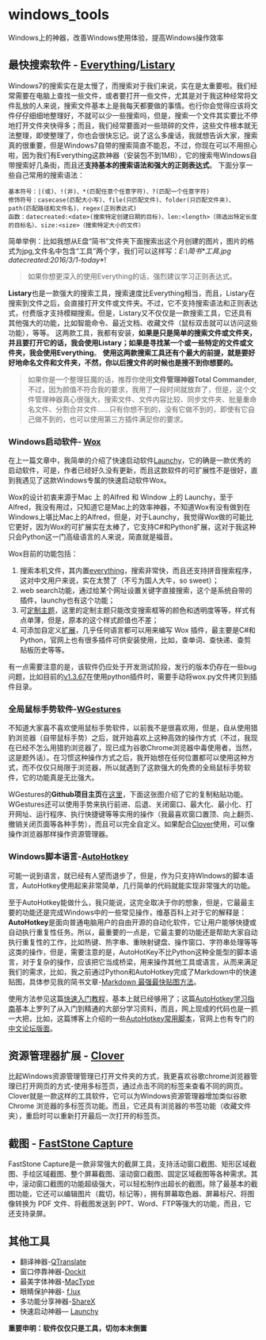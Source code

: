 # windows_tools
Windows上的神器，改善Windows使用体验，提高Windows操作效率

## 最快搜索软件 - [Everything](http://www.voidtools.com)/[Listary](http://www.listary.com/)
Windows7的搜索实在是太慢了，而搜索对于我们来说，实在是太重要啦。我们经常需要在电脑上查找一些文件，或者要打开一些文件，尤其是对于我这种经常将文件乱放的人来说，搜索文件基本上是我每天都要做的事情。也行你会觉得应该将文件仔仔细细地整理好，不就可以少一些搜索吗，但是，搜索一个文件其实要比不停地打开文件夹快得多；而且，我们经常要面对一些琐碎的文件，这些文件根本就无法整理，即使整理了，你也会很快忘记。说了这么多废话，我就想告诉大家，搜索真的很重要，但是Windows7自带的搜索简直不能忍，不过，你现在可以不用担心啦，因为我们有Everything这款神器（安装包不到1MB），它的搜索甩Windows自带搜索好几条街，而且还**支持基本的搜索语法和强大的正则表达式**。
下面分享一些自己常用的搜索语法：
```
基本符号：|(或)、!(非)、*(匹配任意个任意字符)、?(匹配一个任意字符)
修饰符号：casecase(匹配大小写)、file(只匹配文件)、folder(只匹配文件夹)、path(匹配路径和文件名)、regex(正则表达式)
函数：datecreated:<date>(搜索特定创建日期的目标)、len:<length>（筛选出特定长度的目标名）、size:<size>（搜索特定大小的文件）
```
简单举例：比如我想从E盘“简书”文件夹下面搜索出这个月创建的图片，图片的格式为jpg,文件名中包含“工具”两个字，我们可以这样写：**E:\简书\*工具*.jpg datecreated:2016/3/1-today**!
>如果你想更深入的使用Everything的话，强烈建议学习正则表达式。

**Listary**也是一款强大的搜索工具，搜索速度比Everything相当，而且，Listary在搜索到文件之后，会直接打开文件或文件夹。不过，它不支持搜索语法和正则表达式，付费版才支持模糊搜索。但是，Listary又不仅仅是一款搜索工具，它还具有其他强大的功能，比如智能命令、最近文档、收藏文件（鼠标双击就可以访问这些功能），等等。
这两款工具，我都有安装，**如果是只是简单的搜索文件或文件夹，并且要打开它的话，我会使用Listary；如果是寻找某一个或一些特定的文件或文件夹，我会使用Everything**。
**使用这两款搜索工具还有个最大的前提，就是要好好地命名文件和文件夹，不然，你以后搜文件的时候也是搜不到你想要的。**
>如果你是一个整理狂魔的话，推荐你使用**文件管理神器Total Commander**,不过，因为颜值不符合我的要求，我用了一段时间就放弃了，但是，这个文件管理神器真心很强大，搜索文件、文件内容比较、同步文件夹、批量重命名文件、分割合并文件......只有你想不到的，没有它做不到的，即使有它自己做不到的，也可以使用第三方插件满足你的要求。
### Windows启动软件- [Wox](http://www.getwox.com/)

在上一篇文章中，我简单的介绍了快速启动软件[Launchy](http://launchy.net/)，它的确是一款优秀的启动软件，可是，作者已经好久没有更新，而且这款软件的可扩展性不是很好，直到我遇见了这款Windows专属的快速启动软件Wox。

Wox的设计初衷来源于Mac 上 的Alfred 和 Window 上的 Launchy，至于Alfred，我没有用过，只知道它是Mac上的效率神器，不知道Wox有没有做到在Windows上堪比Mac上的Alfred，但是，对于Launchy，我觉得Wox做的可能比它更好，因为Wox的可扩展实在太棒了，它支持C#和Python扩展，这对于我这种只会Python这一门高级语言的人来说，简直就是福音。

Wox目前的功能包括：

1. 搜索本机文件，其内置[everything](http://www.voidtools.com/)，搜索非常快，而且还支持拼音搜索程序，这对中文用户来说，实在太赞了（不亏为国人大牛，so sweet）；
2. web search功能，通过给某个网址设置关键字直接搜索，这个是系统自带的插件，launchy也有这个功能；
3. 可[定制主题](http://www.getwox.com/theme/builder)，这里的定制主题只能改变搜索框等的颜色和透明度等等，样式有点单薄，但是，原本的这个样式颜值也不差；
4. 可添加自定义[扩展](http://www.getwox.com/plugin)，几乎任何语言都可以用来编写 Wox 插件，最主要是C#和Python，官网上也有很多插件可供安装使用，比如，查单词、查快递、查剪贴板历史等等。

有一点需要注意的是，该软件仍应处于开发测试阶段，发行的版本仍存在一些bug问题，比如目前的[v1.3.67](https://github.com/Wox-launcher/Wox/releases)在使用python插件时，需要手动将wox.py文件拷贝到插件目录。

### 全局鼠标手势软件-[WGestures](http://www.yingdev.com/projects/wgestures)

不知道大家喜不喜欢使用鼠标手势软件，以前我不是很喜欢用，但是，自从使用猎豹浏览器（自带鼠标手势）之后，就开始喜欢上这种高效的操作方式（不过，我现在已经不怎么用猎豹浏览器了，现已成为谷歌Chrome浏览器中毒使用者，当然，这是题外话）。在习惯这种操作方式之后，我开始想在任何位置都可以使用这种方式，而不仅仅只局限于浏览器，所以就遇到了这款强大的免费的全局鼠标手势软件，它的功能真是无比强大。

WGestures的**Github项目主页**在[这里](https://github.com/yingDev/WGestures)，下面这张图介绍了它的复制粘贴功能。WGestures还可以使用手势来执行前进、后退、关闭窗口、最大化、最小化、打开网址、运行程序、执行快捷键等等实用的操作（我最喜欢窗口置顶、向上翻页、撤销关闭页面等各种手势），而且可以完全自定义。如果配合[Clover](http://cn.ejie.me/)使用，可以像操作浏览器那样操作资源管理器。

### Windows脚本语言-[AutoHotkey](https://autohotkey.com/)

可能一说到语言，就已经有人望而退步了，但是，作为只支持WIndows的脚本语言，AutoHotkey使用起来非常简单，几行简单的代码就能实现非常强大的功能。

至于AutoHotkey能做什么，我只能说，这完全取决于你的想象，但是，它最最主要的功能还是完成Windows中的一些常见操作，维基百科上对于它的解释是：**AutoHotkey**是面向普通电脑用户的自由开源的自动化软件，它让用户能够快捷或自动执行重复性任务。所以，最重要的一点是，它最主要的功能还是帮助大家自动执行重复性的工作，比如热键、热字串、重映射键盘、操作窗口、字符串处理等等这类的操作，但是，需要注意的是，AutoHotKey不比Python这种全能型的脚本语言，对于复杂的操作，应该把它当成桥梁，用来操作其他工具或语言，从而来满足我们的需求，比如，我之前通过Python和AutoHotkey完成了Markdown中的快速贴图，具体参见我的简书文章-[Markdown 最强最快贴图方法](http://www.jianshu.com/p/6fb3e2151f90)。

使用方法参见这篇[快速入门教程](http://ahkcn.sourceforge.net/docs/Tutorial.htm)，基本上就已经够用了；这篇[AutoHotkey学习指南](https://autohotkey.com/boards/viewtopic.php?f=29&t=1099)基本上罗列了从入门到精通的大部分学习资料，而且，网上现成的代码也是一抓一大把，比如，这篇博客上介绍的一些[AutoHotkey常用脚本](http://benq.im/2015/12/25/ahk/)，官网上也有专门的[中文论坛版面](https://autohotkey.com/boards/viewforum.php?f=26)。

## 资源管理器扩展 - [Clover](http://cn.ejie.me)
比起Windows资源管理管理已打开文件夹的方式，我更喜欢谷歌chrome浏览器管理已打开网页的方式-使用多标签页，通过点击不同的标签来查看不同的网页。Clover就是一款这样的工具软件，它可以为Windows资源管理器增加类似谷歌 Chrome 浏览器的多标签页功能。而且，它还具有浏览器的书签功能（收藏文件夹），重启时可以重新打开最后一次打开的标签页。

## 截图 - [FastStone Capture](http://www.portablesoft.org/faststone-capture/)
FastStone Capture是一款非常强大的截屏工具，支持活动窗口截图、矩形区域截图、手绘区域截图、整个屏幕截图、滚动窗口截图、固定区域截图等各种需求。其中，滚动窗口截图的功能超级强大，可以轻松制作出超长的截图。除了最基本的截图功能，它还可以编辑图片（裁切，标记等），拥有屏幕取色器、屏幕标尺、将图像转换为 PDF 文件、将截图发送到 PPT、Word、FTP等强大的功能，而且，它还支持录屏。

## 其他工具
- 翻译神器-[QTranslate](http://www.portablesoft.org/qtranslate-portable/)
- 窗口停靠神器-[Dockit](http://www.appinn.com/dockit-for-win/)
- 最美字体神器-[MacType](http://www.appinn.com/mactype/)
- 眼睛保护神器- [f.lux](https://justgetflux.com)
- 多功能分享神器-[ShareX](http://www.appinn.com/sharex/)
- 快速启动神器— [Launchy](http://launchy.net)

**重要申明：软件仅仅只是工具，切勿本末倒置**
